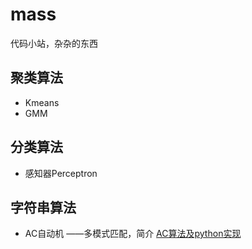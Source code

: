 # mass
代码小站，杂杂的东西

## 聚类算法

- Kmeans
- GMM

## 分类算法

- 感知器Perceptron

## 字符串算法

- AC自动机 ——多模式匹配，简介 [AC算法及python实现](http://superzhang.site/blog/AC-algorithm-and-its-python-implementation/)
